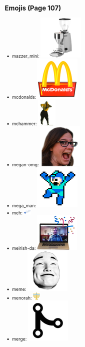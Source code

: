 
## Emojis (Page 107)

* mazzer_mini: ![mazzer_mini](output/mazzer_mini.png)
* mcdonalds: ![mcdonalds](output/mcdonalds.png)
* mchammer: ![mchammer](output/mchammer.gif)
* megan-omg: ![megan-omg](output/megan-omg.png)
* mega_man: ![mega_man](output/mega_man.png)
* meh: ![meh](output/meh.png)
* meirish-da: ![meirish-da](output/meirish-da.png)
* meme: ![meme](output/meme.png)
* menorah: ![menorah](output/menorah.png)
* merge: ![merge](output/merge.png)
